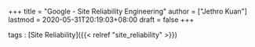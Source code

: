 +++
title = "Google - Site Reliability Engineering"
author = ["Jethro Kuan"]
lastmod = 2020-05-31T20:19:03+08:00
draft = false
+++

tags
: [Site Reliability]({{< relref "site_reliability" >}})
